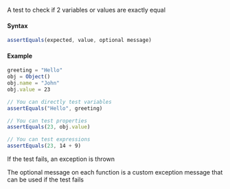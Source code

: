 A test to check if 2 variables or values are exactly equal

#### Syntax
```js
assertEquals(expected, value, optional message)
```
#### Example
```js
greeting = "Hello"
obj = Object()
obj.name = "John"
obj.value = 23

// You can directly test variables
assertEquals("Hello", greeting)

// You can test properties
assertEquals(23, obj.value)

// You can test expressions
assertEquals(23, 14 + 9)
```
If the test fails, an exception is thrown

The optional message on each function is a custom exception message that can be used if the test fails

